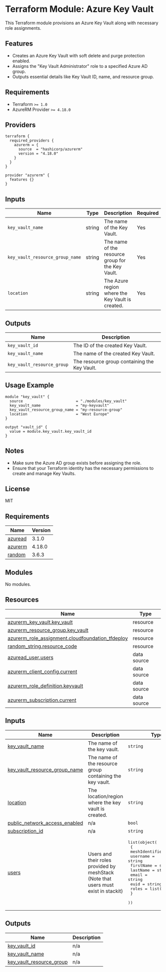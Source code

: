 # Terraform Module: Azure Key Vault

This Terraform module provisions an Azure Key Vault along with necessary role assignments.

## Features
- Creates an Azure Key Vault with soft delete and purge protection enabled.
- Assigns the "Key Vault Administrator" role to a specified Azure AD group.
- Outputs essential details like Key Vault ID, name, and resource group.

## Requirements
- Terraform `>= 1.0`
- AzureRM Provider `>= 4.18.0`

## Providers

```hcl
terraform {
  required_providers {
    azurerm = {
      source  = "hashicorp/azurerm"
      version = "4.18.0"
    }
  }
}

provider "azurerm" {
  features {}
}
```

## Inputs

| Name                          | Type   | Description                                      | Required |
|--------------------------------|--------|--------------------------------------------------|----------|
| `key_vault_name`              | string | The name of the Key Vault.                      | Yes      |
| `key_vault_resource_group_name` | string | The name of the resource group for the Key Vault. | Yes      |
| `location`                    | string | The Azure region where the Key Vault is created. | Yes      |

## Outputs

| Name                        | Description                                    |
|-----------------------------|------------------------------------------------|
| `key_vault_id`             | The ID of the created Key Vault.              |
| `key_vault_name`           | The name of the created Key Vault.            |
| `key_vault_resource_group` | The resource group containing the Key Vault.  |

## Usage Example

```hcl
module "key_vault" {
  source                        = "./modules/key_vault"
  key_vault_name                = "my-keyvault"
  key_vault_resource_group_name = "my-resource-group"
  location                      = "West Europe"
}

output "vault_id" {
  value = module.key_vault.key_vault_id
}
```

## Notes
- Make sure the Azure AD group exists before assigning the role.
- Ensure that your Terraform identity has the necessary permissions to create and manage Key Vaults.

## License
MIT


<!-- BEGIN_TF_DOCS -->
## Requirements

| Name | Version |
|------|---------|
| <a name="requirement_azuread"></a> [azuread](#requirement\_azuread) | 3.1.0 |
| <a name="requirement_azurerm"></a> [azurerm](#requirement\_azurerm) | 4.18.0 |
| <a name="requirement_random"></a> [random](#requirement\_random) | 3.6.3 |

## Modules

No modules.

## Resources

| Name | Type |
|------|------|
| [azurerm_key_vault.key_vault](https://registry.terraform.io/providers/hashicorp/azurerm/4.18.0/docs/resources/key_vault) | resource |
| [azurerm_resource_group.key_vault](https://registry.terraform.io/providers/hashicorp/azurerm/4.18.0/docs/resources/resource_group) | resource |
| [azurerm_role_assignment.cloudfoundation_tfdeploy](https://registry.terraform.io/providers/hashicorp/azurerm/4.18.0/docs/resources/role_assignment) | resource |
| [random_string.resource_code](https://registry.terraform.io/providers/hashicorp/random/3.6.3/docs/resources/string) | resource |
| [azuread_user.users](https://registry.terraform.io/providers/hashicorp/azuread/3.1.0/docs/data-sources/user) | data source |
| [azurerm_client_config.current](https://registry.terraform.io/providers/hashicorp/azurerm/4.18.0/docs/data-sources/client_config) | data source |
| [azurerm_role_definition.keyvault](https://registry.terraform.io/providers/hashicorp/azurerm/4.18.0/docs/data-sources/role_definition) | data source |
| [azurerm_subscription.current](https://registry.terraform.io/providers/hashicorp/azurerm/4.18.0/docs/data-sources/subscription) | data source |

## Inputs

| Name | Description | Type | Default | Required |
|------|-------------|------|---------|:--------:|
| <a name="input_key_vault_name"></a> [key\_vault\_name](#input\_key\_vault\_name) | The name of the key vault. | `string` | n/a | yes |
| <a name="input_key_vault_resource_group_name"></a> [key\_vault\_resource\_group\_name](#input\_key\_vault\_resource\_group\_name) | The name of the resource group containing the key vault. | `string` | n/a | yes |
| <a name="input_location"></a> [location](#input\_location) | The location/region where the key vault is created. | `string` | n/a | yes |
| <a name="input_public_network_access_enabled"></a> [public\_network\_access\_enabled](#input\_public\_network\_access\_enabled) | n/a | `bool` | `false` | no |
| <a name="input_subscription_id"></a> [subscription\_id](#input\_subscription\_id) | n/a | `string` | n/a | yes |
| <a name="input_users"></a> [users](#input\_users) | Users and their roles provided by meshStack (Note that users must exist in stackit) | <pre>list(object(<br>    {<br>      meshIdentifier = string<br>      username       = string<br>      firstName      = string<br>      lastName       = string<br>      email          = string<br>      euid           = string<br>      roles          = list(string)<br>    }<br>  ))</pre> | n/a | yes |

## Outputs

| Name | Description |
|------|-------------|
| <a name="output_key_vault_id"></a> [key\_vault\_id](#output\_key\_vault\_id) | n/a |
| <a name="output_key_vault_name"></a> [key\_vault\_name](#output\_key\_vault\_name) | n/a |
| <a name="output_key_vault_resource_group"></a> [key\_vault\_resource\_group](#output\_key\_vault\_resource\_group) | n/a |
<!-- END_TF_DOCS -->